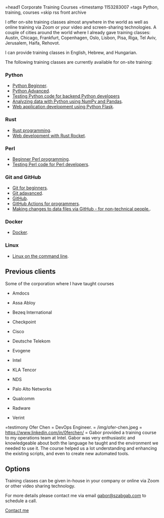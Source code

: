 =head1 Corporate Training Courses
=timestamp 1153283007
=tags Python, training, courses
=skip rss front archive

I offer on-site training classes almost anywhere in the world as well as online training via Zoom or your video and screen-sharing technologies. A couple of cities around the world where I already gave training classes: Austin, Chicago, Frankfurt, Copenhagen, Oslo, Lisbon, Pisa, Riga, Tel Aviv, Jerusalem, Haifa, Rehovot.

I can provide training classes in English, Hebrew, and Hungarian.

The following training classes are currently available for on-site training:

### Python

* [Python Beginner](/courses/python-programming).
* [Python Advanced](/courses/advanced-python).
* [Testing Python code for backend Python developers](/courses/testing-python)
* [Analyzing data with Python using NumPy and Pandas](/courses/analysing-data-with-python-using-numpy-and-pandas).
* [Web application development using Python Flask](/courses/flask).

<!-- * Python for non-technical people -->

### Rust

* [Rust programming](/courses/rust).
* [Web development with Rust Rocket](/courses/rust-rocket).

### Perl

* [Beginner Perl programming](/courses/perl).
* [Testing Perl code for Perl developers](/courses/testing-perl).

### Git and GitHub

* [Git for beginners](/courses/git).
* [Git adavanced](/courses/advanced-git).
* [GitHub](/courses/github).
* [GitHub Actions for programmers](/courses/github-actions-for-programmers).
* [Making changes to data files via GitHub - for non-technical people.](/courses/github-for-non-technical-people).

### Docker

* [Docker](/courses/docker).

### Linux

* [Linux on the command line](/courses/linux-for-power-users).

## Previous clients

Some of the corporation where I have taught courses

* Amdocs

* Assa Abloy

* Bezeq International

* Checkpoint

* Cisco

* Deutsche Telekom

* Evogene

* Intel

* KLA Tencor

* NDS

* Palo Alto Networks

* Qualcomm

* Radware

* Verint

=testimony Ofer Chen = DevOps Engineer. = /img/ofer-chen.jpeg = https://www.linkedin.com/in/0ferchen/ = Gabor provided a training course to my operations team at Intel. Gabor was very enthusiastic and knowledgeable about both the language he taught and the environment we needed to use it. The course helped us a lot understanding and enhancing the existing scripts, and even to create new automated tools.

## Options


Training classes can be given in-house in your company or online via Zoom or other video sharing technology.


For more details please contact me via email [gabor@szabgab.com](mailto:gabor@szabgab.com) to schedule a call.

<a class="button is-primary" href="/contact">Contact me</a>

<!--
## Previous international training classes

* Oslo, Norway  in April 2008
* [Chicago, IL, USA  in June 2008](/test-automation-using-perl-master-class-in-chicago)
* Copenhagen, Denmark in August 2008
* [Frankfurt, Germany in March 2009](/test-automation-using-perl-training-in-frankfurt-germany)
-->
